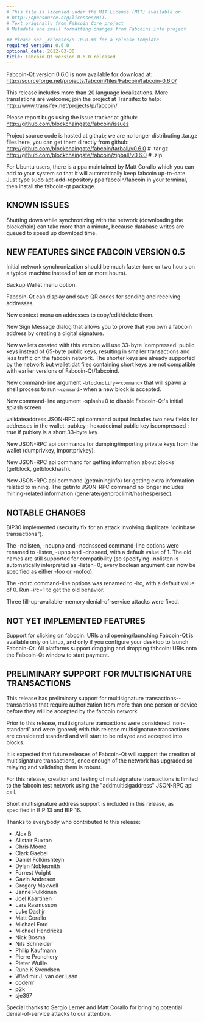 ```yaml
---
# This file is licensed under the MIT License (MIT) available on
# http://opensource.org/licenses/MIT.
# Text originally from Fabcoin Core project
# Metadata and small formatting changes from Fabcoins.info project

## Please see _releases/0.10.0.md for a release template
required_version: 0.6.0
optional_date: 2012-03-30
title: Fabcoin-Qt version 0.6.0 released
---
```

Fabcoin-Qt version 0.6.0 is now available for download at:
  <http://sourceforge.net/projects/fabcoin/files/Fabcoin/fabcoin-0.6.0/>

This release includes more than 20 language localizations.
More translations are welcome; join the
project at Transifex to help:
  <http://www.transifex.net/projects/p/fabcoin/>

Please report bugs using the issue tracker at github:
  <http://github.com/blockchaingate/fabcoin/issues>

Project source code is hosted at github; we are no longer
distributing .tar.gz files here, you can get them
directly from github:
 <http://github.com/blockchaingate/fabcoin/tarball/v0.6.0>  # .tar.gz
 <http://github.com/blockchaingate/fabcoin/zipball/v0.6.0>  # .zip

For Ubuntu users, there is a ppa maintained by Matt Corallo which
you can add to your system so that it will automatically keep
fabcoin up-to-date.  Just type
 sudo apt-add-repository ppa:fabcoin/fabcoin
in your terminal, then install the fabcoin-qt package.


KNOWN ISSUES
------------

Shutting down while synchronizing with the network
(downloading the blockchain) can take more than a minute,
because database writes are queued to speed up download
time.


NEW FEATURES SINCE FABCOIN VERSION 0.5
--------------------------------------

Initial network synchronization should be much faster
(one or two hours on a typical machine instead of ten or more
hours).

Backup Wallet menu option.

Fabcoin-Qt can display and save QR codes for sending
and receiving addresses.

New context menu on addresses to copy/edit/delete them.

New Sign Message dialog that allows you to prove that you
own a fabcoin address by creating a digital
signature.

New wallets created with this version will
use 33-byte 'compressed' public keys instead of
65-byte public keys, resulting in smaller
transactions and less traffic on the fabcoin
network. The shorter keys are already supported
by the network but wallet.dat files containing
short keys are not compatible with earlier
versions of Fabcoin-Qt/fabcoind.

New command-line argument `-blocknotify=<command>`
that will spawn a shell process to run `<command>`
when a new block is accepted.

New command-line argument -splash=0 to disable
Fabcoin-Qt's initial splash screen

validateaddress JSON-RPC api command output includes
two new fields for addresses in the wallet:
 pubkey : hexadecimal public key
 iscompressed : true if pubkey is a short 33-byte key

New JSON-RPC api commands for dumping/importing
private keys from the wallet (dumprivkey, importprivkey).

New JSON-RPC api command for getting information about
blocks (getblock, getblockhash).

New JSON-RPC api command (getmininginfo) for getting
extra information related to mining. The getinfo
JSON-RPC command no longer includes mining-related
information (generate/genproclimit/hashespersec).



NOTABLE CHANGES
---------------

BIP30 implemented (security fix for an attack involving
duplicate "coinbase transactions").

The -nolisten, -noupnp and -nodnsseed command-line
options were renamed to -listen, -upnp and -dnsseed,
with a default value of 1. The old names are still
supported for compatibility (so specifying -nolisten
is automatically interpreted as -listen=0; every
boolean argument can now be specified as either
-foo or -nofoo).

The -noirc command-line options was renamed to
-irc, with a default value of 0. Run -irc=1 to
get the old behavior.

Three fill-up-available-memory denial-of-service
attacks were fixed.

NOT YET IMPLEMENTED FEATURES
----------------------------

Support for clicking on fabcoin: URIs and
opening/launching Fabcoin-Qt is available only on Linux,
and only if you configure your desktop to launch
Fabcoin-Qt. All platforms support dragging and dropping
fabcoin: URIs onto the Fabcoin-Qt window to start
payment.


PRELIMINARY SUPPORT FOR MULTISIGNATURE TRANSACTIONS
---------------------------------------------------

This release has preliminary support for multisignature
transactions-- transactions that require authorization
from more than one person or device before they
will be accepted by the fabcoin network.

Prior to this release, multisignature transactions
were considered 'non-standard' and were ignored;
with this release multisignature transactions are
considered standard and will start to be relayed
and accepted into blocks.

It is expected that future releases of Fabcoin-Qt
will support the creation of multisignature transactions,
once enough of the network has upgraded so relaying
and validating them is robust.

For this release, creation and testing of multisignature
transactions is limited to the fabcoin test network using
the "addmultisigaddress" JSON-RPC api call.

Short multisignature address support is included in this
release, as specified in BIP 13 and BIP 16.


Thanks to everybody who contributed to this release:

- Alex B
- Alistair Buxton
- Chris Moore
- Clark Gaebel
- Daniel Folkinshteyn
- Dylan Noblesmith
- Forrest Voight
- Gavin Andresen
- Gregory Maxwell
- Janne Pulkkinen
- Joel Kaartinen
- Lars Rasmusson
- Luke Dashjr
- Matt Corallo
- Michael Ford
- Michael Hendricks
- Nick Bosma
- Nils Schneider
- Philip Kaufmann
- Pierre Pronchery
- Pieter Wuille
- Rune K Svendsen
- Wladimir J. van der Laan
- coderrr
- p2k
- sje397

Special thanks to Sergio Lerner and Matt Corallo for bringing
potential denial-of-service attacks to our attention.
